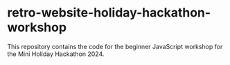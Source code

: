 # retro-website-holiday-hackathon-workshop
This repository contains the code for the beginner JavaScript workshop for the Mini Holiday Hackathon 2024.
